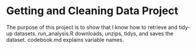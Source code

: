 # Getting and Cleaning Data Project

The purpose of this project is to show that I know how to retrieve and tidy-up datasets.
run_analysis.R downloads, unzips, tidys, and saves the dataset. 
codebook.md explains variable names.
